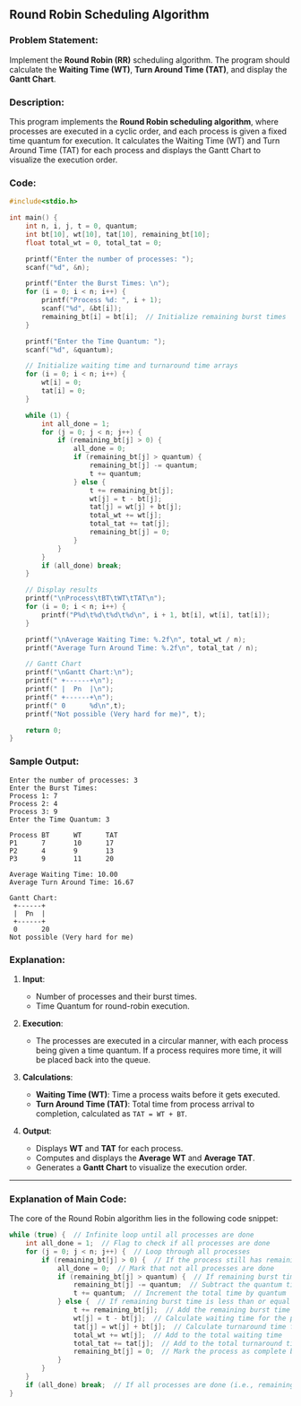 ## **Round Robin Scheduling Algorithm**

### **Problem Statement:**
Implement the **Round Robin (RR)** scheduling algorithm. The program should calculate the **Waiting Time (WT)**, **Turn Around Time (TAT)**, and display the **Gantt Chart**.

### **Description:**
This program implements the **Round Robin scheduling algorithm**, where processes are executed in a cyclic order, and each process is given a fixed time quantum for execution. It calculates the Waiting Time (WT) and Turn Around Time (TAT) for each process and displays the Gantt Chart to visualize the execution order.

### **Code:**
```c
#include<stdio.h>

int main() {
    int n, i, j, t = 0, quantum;
    int bt[10], wt[10], tat[10], remaining_bt[10];
    float total_wt = 0, total_tat = 0;

    printf("Enter the number of processes: ");
    scanf("%d", &n);

    printf("Enter the Burst Times: \n");
    for (i = 0; i < n; i++) {
        printf("Process %d: ", i + 1);
        scanf("%d", &bt[i]);
        remaining_bt[i] = bt[i];  // Initialize remaining burst times
    }

    printf("Enter the Time Quantum: ");
    scanf("%d", &quantum);

    // Initialize waiting time and turnaround time arrays
    for (i = 0; i < n; i++) {
        wt[i] = 0;
        tat[i] = 0;
    }

    while (1) {
        int all_done = 1;
        for (j = 0; j < n; j++) {
            if (remaining_bt[j] > 0) { 
                all_done = 0; 
                if (remaining_bt[j] > quantum) { 
                    remaining_bt[j] -= quantum; 
                    t += quantum; 
                } else {
                    t += remaining_bt[j];
                    wt[j] = t - bt[j];
                    tat[j] = wt[j] + bt[j];
                    total_wt += wt[j];
                    total_tat += tat[j];
                    remaining_bt[j] = 0;
                }
            }
        }
        if (all_done) break;
    }

    // Display results
    printf("\nProcess\tBT\tWT\tTAT\n");
    for (i = 0; i < n; i++) {
        printf("P%d\t%d\t%d\t%d\n", i + 1, bt[i], wt[i], tat[i]);
    }

    printf("\nAverage Waiting Time: %.2f\n", total_wt / n);
    printf("Average Turn Around Time: %.2f\n", total_tat / n);

    // Gantt Chart
    printf("\nGantt Chart:\n");
    printf(" +------+\n");
    printf(" |  Pn  |\n");
    printf(" +------+\n");
    printf(" 0      %d\n",t);
    printf("Not possible (Very hard for me)", t);

    return 0;
}
```

### **Sample Output:**
```
Enter the number of processes: 3
Enter the Burst Times: 
Process 1: 7
Process 2: 4
Process 3: 9
Enter the Time Quantum: 3

Process BT      WT      TAT
P1      7       10      17
P2      4       9       13
P3      9       11      20

Average Waiting Time: 10.00
Average Turn Around Time: 16.67

Gantt Chart:
 +------+
 |  Pn  |
 +------+
 0      20
Not possible (Very hard for me)
```

### **Explanation:**
1. **Input**:
   - Number of processes and their burst times.
   - Time Quantum for round-robin execution.

2. **Execution**:
   - The processes are executed in a circular manner, with each process being given a time quantum. If a process requires more time, it will be placed back into the queue.

3. **Calculations**:
   - **Waiting Time (WT)**: Time a process waits before it gets executed.
   - **Turn Around Time (TAT)**: Total time from process arrival to completion, calculated as `TAT = WT + BT`.

4. **Output**:
   - Displays **WT** and **TAT** for each process.
   - Computes and displays the **Average WT** and **Average TAT**.
   - Generates a **Gantt Chart** to visualize the execution order.

---

### Explanation of Main Code:
The core of the Round Robin algorithm lies in the following code snippet:

```c
while (true) {  // Infinite loop until all processes are done
    int all_done = 1;  // Flag to check if all processes are done
    for (j = 0; j < n; j++) {  // Loop through all processes
        if (remaining_bt[j] > 0) {  // If the process still has remaining burst time
            all_done = 0;  // Mark that not all processes are done
            if (remaining_bt[j] > quantum) {  // If remaining burst time is greater than quantum
                remaining_bt[j] -= quantum;  // Subtract the quantum time
                t += quantum;  // Increment the total time by quantum
            } else {  // If remaining burst time is less than or equal to quantum
                t += remaining_bt[j];  // Add the remaining burst time to total time
                wt[j] = t - bt[j];  // Calculate waiting time for the process
                tat[j] = wt[j] + bt[j];  // Calculate turnaround time for the process
                total_wt += wt[j];  // Add to the total waiting time
                total_tat += tat[j];  // Add to the total turnaround time
                remaining_bt[j] = 0;  // Mark the process as complete by setting remaining burst time to 0
            }
        }
    }
    if (all_done) break;  // If all processes are done (i.e., remaining burst time for all is 0), break the loop
}
```
